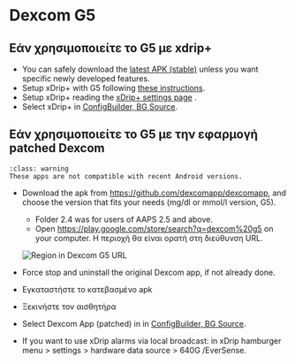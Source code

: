 # Dexcom G5

## Εάν χρησιμοποιείτε το G5 με xdrip+

-   You can safely download the [latest APK (stable)](https://xdrip-plus-updates.appspot.com/stable/xdrip-plus-latest.apk) unless you want specific newly developed features.
-   Setup xDrip+ with G5 following [these instructions](https://navid200.github.io/xDrip/docs/G5-Recommended-Settings.html).
-   Setup xDrip+ reading the [xDrip+ settings page](../CompatibleCgms/xDrip.md) .
-   Select xDrip+ in [ConfigBuilder, BG Source](../SettingUpAaps/ConfigBuilder.md#bg-source).

## Εάν χρησιμοποιείτε το G5 με την εφαρμογή patched Dexcom

```{admonition} Legacy apps
:class: warning
These apps are not compatible with recent Android versions.  
```

-   Download the apk from <https://github.com/dexcomapp/dexcomapp>, and choose the version that fits your needs (mg/dl or mmol/l version, G5).

    -   Folder 2.4 was for users of AAPS 2.5 and above.
    -   Open <https://play.google.com/store/search?q=dexcom%20g5> on your computer. Η περιοχή θα είναι ορατή στη διεύθυνση URL.

    ![Region in Dexcom G5 URL](../images/DexcomG5regionURL.PNG)

-   Force stop and uninstall the original Dexcom app, if not already done.

-   Εγκαταστήστε το κατεβασμένο apk

-   Ξεκινήστε τον αισθητήρα

- Select Dexcom App (patched) in in [ConfigBuilder, BG Source](../SettingUpAaps/ConfigBuilder.md#bg-source).

-   If you want to use xDrip alarms via local broadcast: in xDrip hamburger menu > settings > hardware data source > 640G /EverSense.
